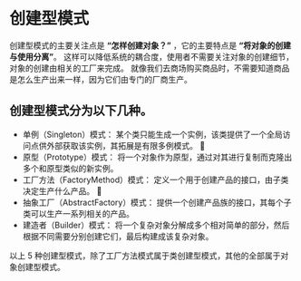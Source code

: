 # 创建型模式

创建型模式的主要关注点是 **“怎样创建对象？”** ，它的主要特点是 **“将对象的创建与使用分离”**。
这样可以降低系统的耦合度，使用者不需要关注对象的创建细节，对象的创建由相关的工厂来完成。
就像我们去商场购买商品时，不需要知道商品是怎么生产出来一样，因为它们由专门的厂商生产。

## 创建型模式分为以下几种。

+ 单例（Singleton）模式：
某个类只能生成一个实例，该类提供了一个全局访问点供外部获取该实例，其拓展是有限多例模式。 🎠
+ 原型（Prototype）模式：
将一个对象作为原型，通过对其进行复制而克隆出多个和原型类似的新实例。
+ 工厂方法（FactoryMethod）模式：
定义一个用于创建产品的接口，由子类决定生产什么产品。 🎢
+ 抽象工厂（AbstractFactory）模式：
提供一个创建产品族的接口，其每个子类可以生产一系列相关的产品。
+ 建造者（Builder）模式：
将一个复杂对象分解成多个相对简单的部分，然后根据不同需要分别创建它们，最后构建成该复杂对象。

以上 5 种创建型模式，除了工厂方法模式属于类创建型模式，其他的全部属于对象创建型模式。